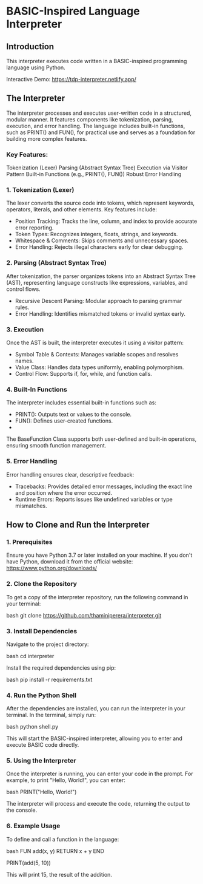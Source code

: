 # BASIC-Inspired Language Interpreter

## Introduction
This interpreter executes code written in a BASIC-inspired programming language using Python. 

Interactive Demo: https://tdp-interpreter.netlify.app/

## The Interpreter
The interpreter processes and executes user-written code in a structured, modular manner. It features components like tokenization, parsing, execution, and error handling. The language includes built-in functions, such as PRINT() and FUN(), for practical use and serves as a foundation for building more complex features.

### Key Features:
Tokenization (Lexer)
Parsing (Abstract Syntax Tree)
Execution via Visitor Pattern
Built-in Functions (e.g., PRINT(), FUN())
Robust Error Handling

### 1. Tokenization (Lexer)
The lexer converts the source code into tokens, which represent keywords, operators, literals, and other elements. Key features include:

- Position Tracking: Tracks the line, column, and index to provide accurate error reporting.
- Token Types: Recognizes integers, floats, strings, and keywords.
- Whitespace & Comments: Skips comments and unnecessary spaces.
- Error Handling: Rejects illegal characters early for clear debugging.
  
### 2. Parsing (Abstract Syntax Tree)
After tokenization, the parser organizes tokens into an Abstract Syntax Tree (AST), representing language constructs like expressions, variables, and control flows.

- Recursive Descent Parsing: Modular approach to parsing grammar rules.
- Error Handling: Identifies mismatched tokens or invalid syntax early.

### 3. Execution
Once the AST is built, the interpreter executes it using a visitor pattern:

- Symbol Table & Contexts: Manages variable scopes and resolves names.
- Value Class: Handles data types uniformly, enabling polymorphism.
- Control Flow: Supports if, for, while, and function calls.

### 4. Built-In Functions
The interpreter includes essential built-in functions such as:

- PRINT(): Outputs text or values to the console.
- FUN(): Defines user-created functions.
- 
The BaseFunction Class supports both user-defined and built-in operations, ensuring smooth function management.

### 5. Error Handling
Error handling ensures clear, descriptive feedback:

- Tracebacks: Provides detailed error messages, including the exact line and position where the error occurred.
- Runtime Errors: Reports issues like undefined variables or type mismatches.

## How to Clone and Run the Interpreter

### 1. Prerequisites
Ensure you have Python 3.7 or later installed on your machine. If you don't have Python, download it from the official website: https://www.python.org/downloads/

### 2. Clone the Repository
To get a copy of the interpreter repository, run the following command in your terminal:

bash
  git clone https://github.com/thaminiperera/interpreter.git


### 3. Install Dependencies
Navigate to the project directory:

bash
cd interpreter

Install the required dependencies using pip:

bash
pip install -r requirements.txt

### 4. Run the Python Shell
After the dependencies are installed, you can run the interpreter in your terminal. In the terminal, simply run:

bash
python shell.py

This will start the BASIC-inspired interpreter, allowing you to enter and execute BASIC code directly.

### 5. Using the Interpreter
Once the interpreter is running, you can enter your code in the prompt. For example, to print "Hello, World!", you can enter:

bash
PRINT("Hello, World!")

The interpreter will process and execute the code, returning the output to the console.

### 6. Example Usage
To define and call a function in the language:

bash
FUN add(x, y)
	RETURN x + y
END

PRINT(add(5, 10))

This will print 15, the result of the addition.
